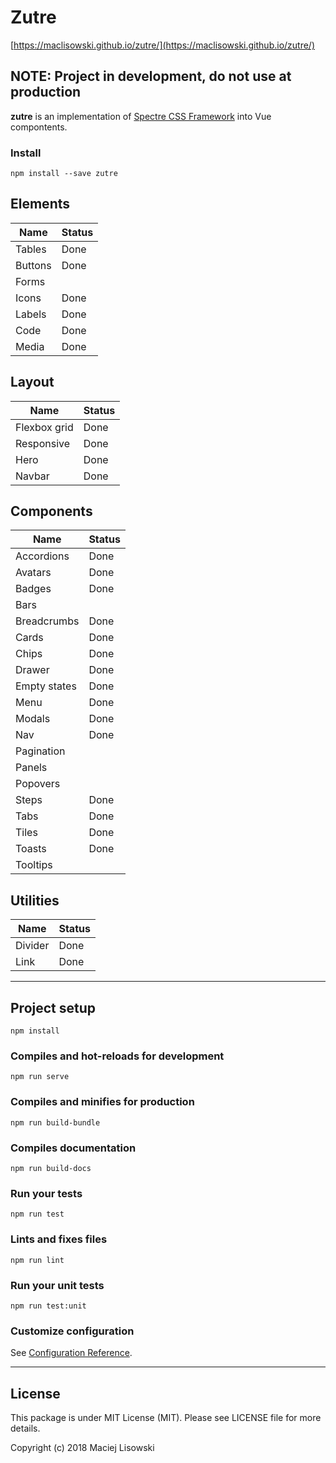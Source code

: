 # Zutre
[https://maclisowski.github.io/zutre/](https://maclisowski.github.io/zutre/)

## NOTE: Project in development, do not use at production

**zutre** is an implementation of [Spectre CSS Framework](https://github.com/picturepan2/spectre) into Vue compontents. 

### Install
```
npm install --save zutre
```
## Elements

| Name | Status |
|---|---|
| Tables | Done |
| Buttons | Done |
| Forms | |
| Icons | Done |
| Labels | Done |
| Code | Done |
| Media | Done |

## Layout

| Name | Status |
|---|---|
| Flexbox grid | Done |
| Responsive | Done |
| Hero | Done |
| Navbar | Done |

## Components

| Name | Status |
|---|---|
| Accordions | Done |
| Avatars | Done |
| Badges | Done |
| Bars | |
| Breadcrumbs | Done | 
| Cards | Done |
| Chips | Done |
| Drawer | Done |
| Empty states | Done |
| Menu | Done |
| Modals | Done |
| Nav | Done |
| Pagination |  |
| Panels |  |
| Popovers |  |
| Steps | Done |
| Tabs | Done |
| Tiles | Done |
| Toasts | Done |
| Tooltips |  |

## Utilities

| Name | Status |
|---|---|
| Divider | Done |
| Link | Done |

---

## Project setup
```
npm install
```

### Compiles and hot-reloads for development
```
npm run serve
```

### Compiles and minifies for production
```
npm run build-bundle
```

### Compiles documentation
```
npm run build-docs
```

### Run your tests
```
npm run test
```

### Lints and fixes files
```
npm run lint
```

### Run your unit tests
```
npm run test:unit
```

### Customize configuration
See [Configuration Reference](https://cli.vuejs.org/config/).

--- 

## License

This package is under MIT License (MIT). Please see LICENSE file for more details.

Copyright (c) 2018 Maciej Lisowski